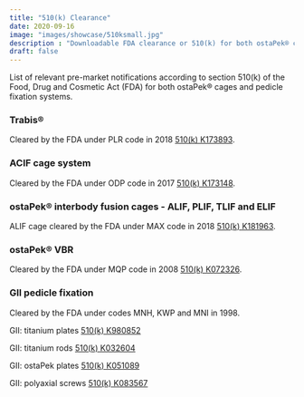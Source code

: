 ```yaml
---
title: "510(k) Clearance"
date: 2020-09-16
image: "images/showcase/510ksmall.jpg"
description : "Downloadable FDA clearance or 510(k) for both ostaPek® cages and pedicle fixation systems."
draft: false
---
```


List of relevant pre-market notifications according to section 510(k) of the Food, Drug and Cosmetic Act (FDA) for both ostaPek® cages and pedicle fixation systems.

<!--more-->

### Trabis® 

Cleared by the FDA under PLR code in 2018 [510(k) K173893](https://www.accessdata.fda.gov/cdrh_docs/pdf17/K173893.pdf).

### ACIF cage system

Cleared by the FDA under ODP code in 2017 [510(k) K173148](https://www.accessdata.fda.gov/cdrh_docs/pdf17/K173148.pdf).

### ostaPek® interbody fusion cages - ALIF, PLIF, TLIF and ELIF

ALIF cage cleared by the FDA under MAX code in 2018 [510(k) K181963](https://www.accessdata.fda.gov/cdrh_docs/pdf18/K181963.pdf).

### ostaPek® VBR

Cleared by the FDA under MQP code in 2008 [510(k) K072326](https://www.accessdata.fda.gov/cdrh_docs/pdf7/K072326.pdf).

### GII pedicle fixation

Cleared by the FDA under codes MNH, KWP and MNI in 1998.

GII: titanium plates [510(k) K980852](https://www.accessdata.fda.gov/cdrh_docs/pdf/K980852.pdf)

GII: titanium rods [510(k) K032604](https://www.accessdata.fda.gov/cdrh_docs/pdf3/K032604.pdf)

GII: ostaPek plates [510(k) K051089](https://www.accessdata.fda.gov/cdrh_docs/pdf5/K051089.pdf)

GII: polyaxial screws [510(k) K083567](https://www.accessdata.fda.gov/cdrh_docs/pdf8/K083567.pdf)
